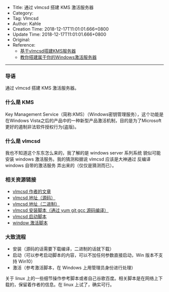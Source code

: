 - Title: 通过 vlmcsd 搭建 KMS 激活服务器
- Category:
- Tag: Vlmcsd
- Author: Kahle
- Creation Time: 2018-12-17T11:01:01.666+0800
- Update Time: 2018-12-17T11:01:01.666+0800
- Original:
- Reference:
    - [基于vlmcsd搭建KMS服务器](https://www.jianshu.com/p/11d51983852e)
    - [教你搭建属于你的Windows激活服务器](https://cloud.tencent.com/developer/article/1361131)

---


### 导语
通过 vlmcsd 搭建 KMS 激活服务器。


### 什么是 KMS 

Key Management Service（简称:KMS）（Windows密钥管理服务），这个功能是在Windows Vista之后的产品中的一种新型产品激活机制，目的是为了Microsoft更好的遏制非法软件授权行为(盗版)。


### 什么是 vlmcsd

我也不知道这个东东怎么来的，我了解的是 windows server 系列系统 貌似可能安装 windows 激活服务。我的猜测和据说 vlmcsd 应该是大神通过 反编译 windows 自带的激活服务 弄出来的（仅仅是猜测而已）。


### 相关资源链接

- [vlmcsd 作者的文章](https://wind4.github.io/vlmcsd/)
- [vlmcsd 地址（源码）](https://github.com/Wind4/vlmcsd)
- [vlmcsd 地址（二进制）](https://github.com/Wind4/vlmcsd/releases)
- [vlmcsd 安装脚本（通过 yum git gcc 源码编译）](vlmcsd-install.sh)
- [vlmcsd 启动脚本](vlmcsd-launch.sh)
- [window 激活脚本](kms-active.bat)


### 大致流程

- 安装（源码的话需要下载编译，二进制的话就下载）
- 启动（可以参考启动脚本的内容，可以不加任何参数直接启动，Win 版本不支持 Win10）
- 激活（参考激活脚本，在 Windows 上用管理员身份进行处理）

关于 linux 上的一些细节操作参考脚本或者自己谷歌百度。相关脚本是在网络上下载的，保留着作者的信息。在 linux 上试了，确实可行。


